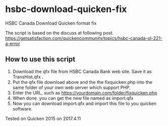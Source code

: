 # hsbc-download-quicken-fix
HSBC Canada Download Quicken format fix

The script is based on the discuss at following post.
https://getsatisfaction.com/quickencommunity/topics/hsbc-canada-ol-221-a-error

## How to use this script
1. Download the qfx file from HSBC Canada Bank web site. Save it as TransHist.qfx . 
2. Put the qfx file download above and the the fixquicken.php into the same folder of your own web server which support PHP.
3. Enter the URL, such as https://yourdomain.com/folder/fixquicken.php
4. When done. you can get the new file named as import.qfx
5. Now you can download import.qfx and import this file to you quicken software.

Tested on Quicken 2015 on 2017.4.11
